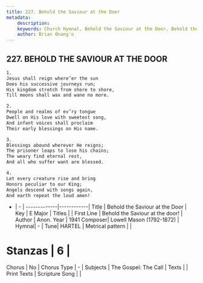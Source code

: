 ```yaml
---
title: 227. Behold the Saviour at the Door
metadata:
    description: 
    keywords: Church Hymnal, Behold the Saviour at the Door, Behold the Saviour at the door!, 
    author: Brian Onang'o
---
```



## 227. BEHOLD THE SAVIOUR AT THE DOOR

```txt
1.
Jesus shall reign where’er the sun
Does his successive journeys run;
His kingdom stretch from shore to shore,
Till moons shall wax and wane no more.

2.
People and realms of ev’ry tongue
Dwell on His love with sweetest song,
And infant voices shall proclaim
Their early blessings on His name.

3.
Blessings abound wherever He reigns;
The prisoner leaps to lose his chains;
The weary find eternal rest,
And all who suffer want are blessed.

4.
Let every creature rise and bring
Honors peculiar to our King;
Angels descend with songs again,
And earth repeat the loud amen!
```

- |   -  |
-------------|------------|
Title | Behold the Saviour at the Door |
Key | E Major |
Titles |  |
First Line | Behold the Saviour at the door! |
Author | Anon.
Year | 1941
Composer| Lowell Mason (1792-1872) |
Hymnal|  - |
Tune| HARTEL |
Metrical pattern | |
# Stanzas | 6 |
Chorus | No |
Chorus Type | - |
Subjects | The Gospel: The Call |
Texts |  |
Print Texts | 
Scripture Song |  |
  
